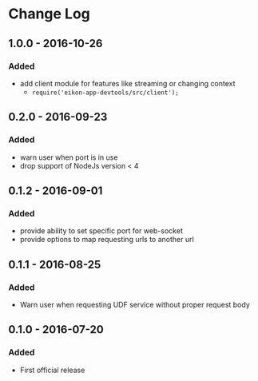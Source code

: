 # Change Log

## 1.0.0 - 2016-10-26
### Added
- add client module for features like streaming or changing context
  - `require('eikon-app-devtools/src/client');`

## 0.2.0 - 2016-09-23
### Added
- warn user when port is in use
- drop support of NodeJs version < 4

## 0.1.2 - 2016-09-01
### Added
- provide ability to set specific port for web-socket
- provide options to map requesting urls to another url

## 0.1.1 - 2016-08-25
### Added
- Warn user when requesting UDF service without proper request body

## 0.1.0 - 2016-07-20
### Added
- First official release
